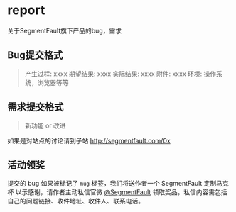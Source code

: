 report
======

关于SegmentFault旗下产品的bug，需求

Bug提交格式
------

> 产生过程: xxxx
> 期望结果: xxxx
> 实际结果: xxxx
> 附件: xxxx
> 环境: 操作系统，浏览器等等

需求提交格式
------------

> 新功能 or 改进

如果是对站点的讨论请到子站 http://segmentfault.com/0x


活动领奖
----

提交的 bug 如果被标记了 `mug` 标签，我们将送作者一个 SegmentFault 定制马克杯 以示感谢，请作者主动私信官微 [@SegmentFault](http://weibo.com/segmentfault) 领取奖品，私信内容需包括自己的问题链接、收件地址、收件人、联系电话。
